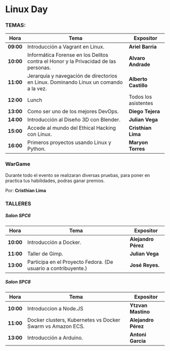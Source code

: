 # **Linux Day** #

### **TEMAS:** ###

| Hora | Tema | Expositor |
| ---- | ---- | --------- |
|**09:00** | Introducción a Vagrant en Linux. |**Ariel Barria**|
|**10:00** | Informática Forense en los Delitos contra el Honor y la Privacidad de las personas. |  **Alvaro Andrade** |
|**11:00** | Jerarquía y navegación de directorios en Linux. Dominando Linux un comando a la vez. |  **Alberto Castillo** |
|**12:00** | Lunch |Todos los asistentes |
|**13:00** | Como ser uno de los mejores DevOps. |**Diego Tejera** |
|**14:00** | Introducción al Diseño 3D con Blender. |**Julian Vega** |
|**15:00** | Accede al mundo del Ethical Hacking con Linux. |**Cristhian Lima** |
|**16:00** | Primeros proyectos usando Linux y Python.|**Maryon Torres** |

### **WarGame** ###

Durante todo el evento se realizaran diversas pruebas, para poner en practica
tus habilidades, podras ganar premios.

Por: **Cristhian Lima**

### **TALLERES** ###

##### Salon SPC6 #####

|Hora |Tema |Expositor
|---- |---- |---------
|**10:00** |Introducción a Docker. |**Alejandro Pérez** |
|**11:00** |Taller de Gimp. |**Julian Vega**|
|**13:00** |Participa en el Proyecto Fedora. (De usuario a contribuyente.)|**José Reyes.**|

##### Salon SPC8 #####

|Hora |Tema |Expositor |
|---- |---- |--------- |
|**10:00** |Introduccion a Node.JS |**Ytzvan Mastino** |
|**11:00** |Docker clusters, Kubernetes vs Docker Swarm vs Amazon ECS. |**Alejandro Pérez**
|**13:00** |Introducción a Arduino. |**Antoni Garcia** |
